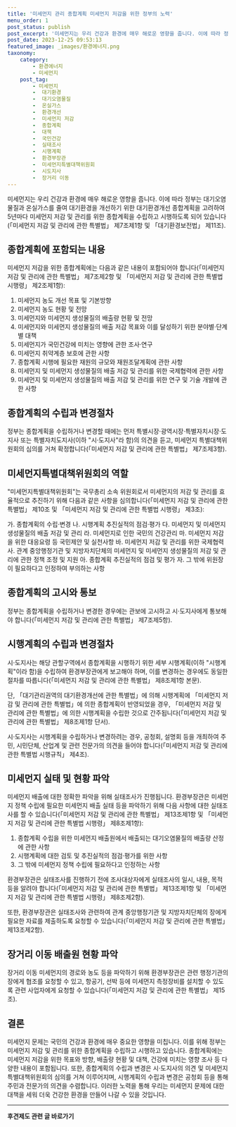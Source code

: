 ```yaml
---
title: '미세먼지 관리 종합계획 미세먼지 저감을 위한 정부의 노력'
menu_order: 1
post_status: publish
post_excerpt: '미세먼지는 우리 건강과 환경에 매우 해로운 영향을 줍니다. 이에 따라 정부는 대기오염물질과 온실가스를 줄여 대기환경을 개선하기 위한 대기환경개선 종합계획을 고려하여 5년마다 미세먼지 저감 및 관리를 위한 종합계획을 수립하고 시행하도록 되어 있습니다  미세먼지 저감 및 관리에 관한 특별법  제7조제1항 및  대기환경보전법  제11조 .'
post_date: 2023-12-25 09:53:13
featured_image: _images/환경에너지.png
taxonomy:
    category:
        - 환경에너지
        - 미세먼지
    post_tag:
        - 미세먼지
        -  대기환경
        -  대기오염물질
        -  온실가스
        -  환경개선
        -  미세먼지 저감
        -  종합계획
        -  대책
        -  국민건강
        -  실태조사
        -  시행계획
        -  환경부장관
        -  미세먼지특별대책위원회
        -  시도지사
        -  장거리 이동
---
```



미세먼지는 우리 건강과 환경에 매우 해로운 영향을 줍니다. 이에 따라 정부는 대기오염물질과 온실가스를 줄여 대기환경을 개선하기 위한 대기환경개선 종합계획을 고려하여 5년마다 미세먼지 저감 및 관리를 위한 종합계획을 수립하고 시행하도록 되어 있습니다(「미세먼지 저감 및 관리에 관한 특별법」 제7조제1항 및 「대기환경보전법」 제11조).

## 종합계획에 포함되는 내용

미세먼지 저감을 위한 종합계획에는 다음과 같은 내용이 포함되어야 합니다(「미세먼지 저감 및 관리에 관한 특별법」 제7조제2항 및 「미세먼지 저감 및 관리에 관한 특별법 시행령」 제2조제1항):

1. 미세먼지 농도 개선 목표 및 기본방향
2. 미세먼지 농도 현황 및 전망
3. 미세먼지와 미세먼지 생성물질의 배출량 현황 및 전망
4. 미세먼지와 미세먼지 생성물질의 배출 저감 목표와 이를 달성하기 위한 분야별·단계별 대책
5. 미세먼지가 국민건강에 미치는 영향에 관한 조사·연구
6. 미세먼지 취약계층 보호에 관한 사항
7. 종합계획 시행에 필요한 재원의 규모와 재원조달계획에 관한 사항
8. 미세먼지 및 미세먼지 생성물질의 배출 저감 및 관리를 위한 국제협력에 관한 사항
9. 미세먼지 및 미세먼지 생성물질의 배출 저감 및 관리를 위한 연구 및 기술 개발에 관한 사항

## 종합계획의 수립과 변경절차

정부는 종합계획을 수립하거나 변경할 때에는 먼저 특별시장·광역시장·특별자치시장·도지사 또는 특별자치도지사(이하 "시·도지사"라 함)의 의견을 듣고, 미세먼지 특별대책위원회의 심의를 거쳐 확정합니다(「미세먼지 저감 및 관리에 관한 특별법」 제7조제3항).

## 미세먼지특별대책위원회의 역할

"미세먼지특별대책위원회"는 국무총리 소속 위원회로서 미세먼지의 저감 및 관리를 효율적으로 추진하기 위해 다음과 같은 사항을 심의합니다(「미세먼지 저감 및 관리에 관한 특별법」 제10조 및 「미세먼지 저감 및 관리에 관한 특별법 시행령」 제3조):

가. 종합계획의 수립·변경
나. 시행계획 추진실적의 점검·평가
다. 미세먼지 및 미세먼지 생성물질의 배출 저감 및 관리
라. 미세먼지로 인한 국민의 건강관리
마. 미세먼지 저감을 위한 대응요령 등 국민제안 및 실천사항
바. 미세먼지 저감 및 관리를 위한 국제협력
사. 관계 중앙행정기관 및 지방자치단체의 미세먼지 및 미세먼지 생성물질의 저감 및 관리에 관한 정책 조정 및 지원
아. 종합계획 추진실적의 점검 및 평가
자. 그 밖에 위원장이 필요하다고 인정하여 부의하는 사항

## 종합계획의 고시와 통보

정부는 종합계획을 수립하거나 변경한 경우에는 관보에 고시하고 시·도지사에게 통보해야 합니다(「미세먼지 저감 및 관리에 관한 특별법」 제7조제5항).

## 시행계획의 수립과 변경절차

시·도지사는 해당 관할구역에서 종합계획을 시행하기 위한 세부 시행계획(이하 "시행계획"이라 함)을 수립하여 환경부장관에게 보고해야 하며, 이를 변경하는 경우에도 동일한 절차를 따릅니다(「미세먼지 저감 및 관리에 관한 특별법」 제8조제1항 본문).

단, 「대기관리권역의 대기환경개선에 관한 특별법」에 의해 시행계획에 「미세먼지 저감 및 관리에 관한 특별법」에 의한 종합계획이 반영되었을 경우, 「미세먼지 저감 및 관리에 관한 특별법」에 의한 시행계획을 수립한 것으로 간주됩니다(「미세먼지 저감 및 관리에 관한 특별법」 제8조제1항 단서).

시·도지사는 시행계획을 수립하거나 변경하려는 경우, 공청회, 설명회 등을 개최하여 주민, 시민단체, 산업계 및 관련 전문가의 의견을 들어야 합니다(「미세먼지 저감 및 관리에 관한 특별법 시행규칙」 제4조).

## 미세먼지 실태 및 현황 파악

미세먼지 배출에 대한 정확한 파악을 위해 실태조사가 진행됩니다. 환경부장관은 미세먼지 정책 수립에 필요한 미세먼지 배출 실태 등을 파악하기 위해 다음 사항에 대한 실태조사를 할 수 있습니다(「미세먼지 저감 및 관리에 관한 특별법」 제13조제1항 및 「미세먼지 저감 및 관리에 관한 특별법 시행령」 제8조제1항):

1. 종합계획 수립을 위한 미세먼지 배출원에서 배출되는 대기오염물질의 배출량 산정에 관한 사항
2. 시행계획에 대한 검토 및 추진실적의 점검·평가를 위한 사항
3. 그 밖에 미세먼지 정책 수립에 필요하다고 인정하는 사항

환경부장관은 실태조사를 진행하기 전에 조사대상자에게 실태조사의 일시, 내용, 목적 등을 알려야 합니다(「미세먼지 저감 및 관리에 관한 특별법」 제13조제1항 및 「미세먼지 저감 및 관리에 관한 특별법 시행령」 제8조제2항).

또한, 환경부장관은 실태조사와 관련하여 관계 중앙행정기관 및 지방자치단체의 장에게 필요한 자료를 제출하도록 요청할 수 있습니다(「미세먼지 저감 및 관리에 관한 특별법」 제13조제2항).

## 장거리 이동 배출원 현황 파악

장거리 이동 미세먼지의 경로와 농도 등을 파악하기 위해 환경부장관은 관련 행정기관의 장에게 협조를 요청할 수 있고, 항공기, 선박 등에 미세먼지 측정장비를 설치할 수 있도록 관련 사업자에게 요청할 수 있습니다(「미세먼지 저감 및 관리에 관한 특별법」 제15조).

## 결론

미세먼지 문제는 국민의 건강과 환경에 매우 중요한 영향을 미칩니다. 이를 위해 정부는 미세먼지 저감 및 관리를 위한 종합계획을 수립하고 시행하고 있습니다. 종합계획에는 미세먼지 저감을 위한 목표와 방향, 배출량 현황 및 대책, 건강에 미치는 영향 조사 등 다양한 내용이 포함됩니다. 또한, 종합계획의 수립과 변경은 시·도지사의 의견 및 미세먼지특별대책위원회의 심의를 거쳐 이루어지며, 시행계획의 수립과 변경은 공청회 등을 통해 주민과 전문가의 의견을 수렴합니다. 이러한 노력을 통해 우리는 미세먼지 문제에 대한 대책을 세워 더욱 건강한 환경을 만들어 나갈 수 있을 것입니다.
<!-- wp:separator -->
<hr class="wp-block-separator has-alpha-channel-opacity"/>
<!-- /wp:separator -->

<!-- wp:group {"backgroundColor":"base","layout":{"type":"constrained"}} -->
<div class="wp-block-group has-base-background-color has-background"><!-- wp:paragraph {"align":"center","fontSize":"medium"} -->
<p class="has-text-align-center has-large-font-size"><strong>후견제도 관련 글 바로가기</strong></p>
<!-- /wp:paragraph -->


<!-- wp:latest-posts
{"categories":[{"id":1980,"count":19,"description":"","link":"https://uknowlaw.com/category/%ed%9b%84%ea%b2%ac%ec%a0%9c%eb%8f%84/","name":"후견제도","slug":"후견제도","taxonomy":"category","parent":0,"meta":[],"_links":{"self":[{"href":"https://uknowlaw.com/wp-json/wp/v2/categories/1980"}],"collection":[{"href":"https://uknowlaw.com/wp-json/wp/v2/categories"}],"about":[{"href":"https://uknowlaw.com/wp-json/wp/v2/taxonomies/category"}],"wp:post_type":[{"href":"https://uknowlaw.com/wp-json/wp/v2/posts?categories=1980"}],"curies":[{"name":"wp","href":"https://api.w.org/{rel}","templated":true}]}}],"postsToShow":100,"excerptLength":28,"postLayout":"grid","columns":2,"featuredImageAlign":"left","featuredImageSizeSlug":"large","fontSize":"small"} /--></div>
<!-- /wp:group -->